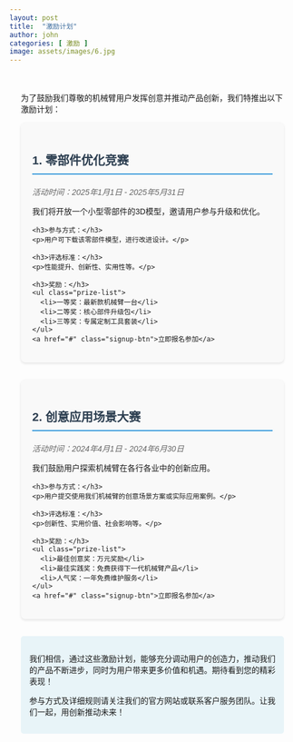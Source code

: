 ```yaml
---
layout: post
title:  "激励计划"
author: john
categories: [ 激励 ]
image: assets/images/6.jpg
---
```

<style>
.bonus-container {
  max-width: 800px;
  margin: 0 auto;
  padding: 20px;
  font-family: Arial, sans-serif;
}

.bonus-section {
  margin-bottom: 30px;
  padding: 20px;
  background-color: #f9f9f9;
  border-radius: 8px;
  box-shadow: 0 2px 4px rgba(0,0,0,0.1);
}

.bonus-section h2 {
  color: #2c3e50;
  border-bottom: 2px solid #3498db;
  padding-bottom: 10px;
  margin-bottom: 20px;
}

.bonus-section h3 {
  color: #34495e;
  margin: 15px 0;
}

.prize-list {
  list-style-type: none;
  padding-left: 0;
}

.prize-list li {
  margin: 10px 0;
  padding: 10px;
  background-color: #fff;
  border-left: 4px solid #3498db;
}

.participation {
  background-color: #e8f4f8;
  padding: 15px;
  border-radius: 5px;
  margin-top: 20px;
}

.signup-btn {
  display: inline-block;
  padding: 10px 20px;
  background-color: #3498db;
  color: white;
  text-decoration: none;
  border-radius: 5px;
  margin-top: 15px;
}

.event-time {
  color: #666;
  font-style: italic;
  margin: 10px 0;
}
</style>

<div class="bonus-container">
  
  <p>为了鼓励我们尊敬的机械臂用户发挥创意并推动产品创新，我们特推出以下激励计划：</p>

  <div class="bonus-section">
    <h2>1. 零部件优化竞赛</h2>
    <p class="event-time">活动时间：2025年1月1日 - 2025年5月31日</p>
    <p>我们将开放一个小型零部件的3D模型，邀请用户参与升级和优化。</p>
    
    <h3>参与方式：</h3>
    <p>用户可下载该零部件模型，进行改进设计。</p>
    
    <h3>评选标准：</h3>
    <p>性能提升、创新性、实用性等。</p>
    
    <h3>奖励：</h3>
    <ul class="prize-list">
      <li>一等奖：最新款机械臂一台</li>
      <li>二等奖：核心部件升级包</li>
      <li>三等奖：专属定制工具套装</li>
    </ul>
    <a href="#" class="signup-btn">立即报名参加</a>
  </div>

  <div class="bonus-section">
    <h2>2. 创意应用场景大赛</h2>
    <p class="event-time">活动时间：2024年4月1日 - 2024年6月30日</p>
    <p>我们鼓励用户探索机械臂在各行各业中的创新应用。</p>
    
    <h3>参与方式：</h3>
    <p>用户提交使用我们机械臂的创意场景方案或实际应用案例。</p>
    
    <h3>评选标准：</h3>
    <p>创新性、实用价值、社会影响等。</p>
    
    <h3>奖励：</h3>
    <ul class="prize-list">
      <li>最佳创意奖：万元奖励</li>
      <li>最佳实践奖：免费获得下一代机械臂产品</li>
      <li>人气奖：一年免费维护服务</li>
    </ul>
    <a href="#" class="signup-btn">立即报名参加</a>
  </div>

  <div class="participation">
    <p>我们相信，通过这些激励计划，能够充分调动用户的创造力，推动我们的产品不断进步，同时为用户带来更多价值和机遇。期待看到您的精彩表现！</p>
    <p>参与方式及详细规则请关注我们的官方网站或联系客户服务团队。让我们一起，用创新推动未来！</p>
  </div>
</div>